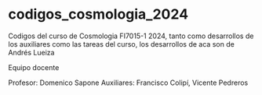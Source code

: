 # codigos_cosmologia_2024

Codigos del curso de Cosmologia FI7015-1 2024, tanto como desarrollos de los auxiliares como las tareas del curso, los desarrollos de aca son de Andrés Lueiza

Equipo docente

Profesor: Domenico Sapone
Auxiliares: Francisco Colipí, Vicente Pedreros




